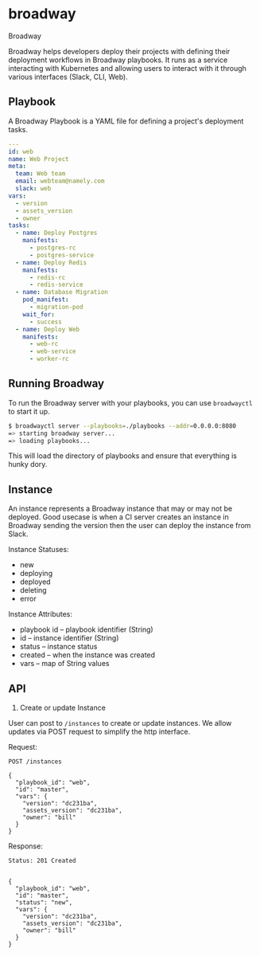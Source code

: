 # broadway
Broadway 

Broadway helps developers deploy their projects with defining their deployment
workflows in Broadway playbooks. It runs as a service interacting with
Kubernetes and allowing users to interact with it through various interfaces
(Slack, CLI, Web).

## Playbook
A Broadway Playbook is a YAML file for defining a project's deployment tasks.

```yaml
---
id: web
name: Web Project
meta:
  team: Web team
  email: webteam@namely.com
  slack: web
vars:
  - version
  - assets_version
  - owner
tasks:
  - name: Deploy Postgres
    manifests:
      - postgres-rc
      - postgres-service
  - name: Deploy Redis
    manifests:
      - redis-rc
      - redis-service
  - name: Database Migration
    pod_manifest:
      - migration-pod
    wait_for:
      - success
  - name: Deploy Web
    manifests:
      - web-rc
      - web-service
      - worker-rc
```

## Running Broadway

To run the Broadway server with your playbooks, you can use `broadwayctl` to start it up.

```sh
$ broadwayctl server --playbooks=./playbooks --addr=0.0.0.0:8080
=> starting broadway server...
=> loading playbooks...
```

This will load the directory of playbooks and ensure that everything is hunky dory.

## Instance
An instance represents a Broadway instance that may or may not be deployed.
Good usecase is when a CI server creates an instance in Broadway sending the
version then the user can deploy the instance from Slack.

Instance Statuses:
 - new
 - deploying
 - deployed
 - deleting
 - error

Instance Attributes:
 - playbook id – playbook identifier (String)
 - id – instance identifier (String)
 - status – instance status
 - created – when the instance was created
 - vars – map of String values



## API

1. Create or update Instance

User can post to `/instances` to create or update instances. We allow updates
via POST request to simplify the http interface.


Request:
```
POST /instances

{
  "playbook_id": "web",
  "id": "master",
  "vars": {
    "version": "dc231ba",
    "assets_version": "dc231ba",
    "owner": "bill"
  }
}
```

Response:
```
Status: 201 Created


{
  "playbook_id": "web",
  "id": "master",
  "status": "new",
  "vars": {
    "version": "dc231ba",
    "assets_version": "dc231ba",
    "owner": "bill"
  }
}
```


